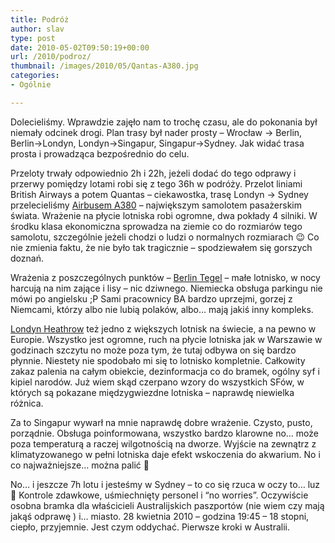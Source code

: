 ```yaml
---
title: Podróż
author: slav
type: post
date: 2010-05-02T09:50:19+00:00
url: /2010/podroz/
thumbnail: /images/2010/05/Qantas-A380.jpg
categories:
- Ogólnie

---
```

Dolecieliśmy. Wprawdzie zajęło nam to trochę czasu, ale do pokonania był niemały odcinek drogi. Plan trasy był nader prosty – Wrocław -> Berlin, Berlin->Londyn, Londyn->Singapur, Singapur->Sydney. Jak widać trasa prosta i prowadząca bezpośrednio do celu.

<!--more-->

Przeloty trwały odpowiednio 2h i 22h, jeżeli dodać do tego odprawy i przerwy pomiędzy lotami robi się z tego 36h w podróży. Przelot liniami British Airways a potem Quantas – ciekawostka, trasę Londyn -> Sydney przelecieliśmy [Airbusem A380](http://pl.wikipedia.org/wiki/Airbus_A380) – największym samolotem pasażerskim świata. Wrażenie na płycie lotniska robi ogromne, dwa pokłady 4 silniki. W środku klasa ekonomiczna sprowadza na ziemie co do rozmiarów tego samolotu, szczególnie jeżeli chodzi o ludzi o normalnych rozmiarach 😉 Co nie zmienia faktu, że nie było tak tragicznie – spodziewałem się gorszych doznań.

Wrażenia z poszczególnych punktów – [Berlin Tegel](http://pl.wikipedia.org/wiki/Port_lotniczy_Berlin-Tegel) – małe lotnisko, w nocy harcują na nim zające i lisy – nic dziwnego. Niemiecka obsługa parkingu nie mówi po angielsku ;P Sami pracownicy BA bardzo uprzejmi, gorzej z Niemcami, którzy albo nie lubią polaków, albo… mają jakiś inny kompleks.

[Londyn Heathrow](http://pl.wikipedia.org/wiki/Port_lotniczy_Londyn-Heathrow) też jedno z większych lotnisk na świecie, a na pewno w Europie. Wszystko jest ogromne, ruch na płycie lotniska jak w Warszawie w godzinach szczytu no może poza tym, że tutaj odbywa on się bardzo płynnie. Niestety nie spodobało mi się to lotnisko kompletnie. Całkowity zakaz palenia na całym obiekcie, dezinformacja co do bramek, ogólny syf i kipiel narodów. Już wiem skąd czerpano wzory do wszystkich SFów, w których są pokazane międzygwiezdne lotniska – naprawdę niewielka różnica.

Za to Singapur wywarł na mnie naprawdę dobre wrażenie. Czysto, pusto, porządnie. Obsługa poinformowana, wszystko bardzo klarowne no… może poza temperaturą a raczej wilgotnością na dworze. Wyjście na zewnątrz z klimatyzowanego w pełni lotniska daje efekt wskoczenia do akwarium. No i co najważniejsze… można palić 🙂

No… i jeszcze 7h lotu i jesteśmy w Sydney – to co się rzuca w oczy to… luz 🙂 Kontrole zdawkowe, uśmiechnięty personel i “no worries”. Oczywiście osobna bramka dla właścicieli Australijskich paszportów (nie wiem czy mają jakąś odprawę ) i… miasto. 28 kwietnia 2010 – godzina 19:45 – 18 stopni, ciepło, przyjemnie. Jest czym oddychać. Pierwsze kroki w Australii.
